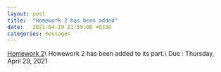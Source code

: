 ```yaml
---
layout: post
title:  "Homework 2 has been added"
date:   2021-04-19 21:59:00 +0330
categories: messages
---
```

[Homework 2](https://kntu-ce.github.io/PG_AD/documents/AD_3992_HW2.pdf)\\
Howework 2 has been added to its part.\\
Due : Thursday, April 29, 2021